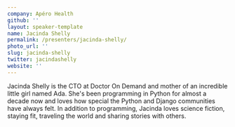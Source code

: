 ```yaml
---
company: Apéro Health
github: ''
layout: speaker-template
name: Jacinda Shelly
permalink: /presenters/jacinda-shelly/
photo_url: ''
slug: jacinda-shelly
twitter: jacindashelly
website: ''
---
```


Jacinda Shelly is the CTO at Doctor On Demand and mother of an incredible little girl named Ada.  She's been programming in Python for almost a decade now and loves how special the Python and Django communities have always felt. In addition to programming, Jacinda loves science fiction, staying fit, traveling the world and sharing stories with others.
